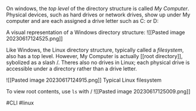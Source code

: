 On windows, the *top level*  of the directory structure is called *My Computer*. Physical devices, such as hard drives or network drives, show up under My computer and are each assigned a drive letter such as C: or D:

A visual representation of a Windows directory structure:
![[Pasted image 20230617124525.png]]

Like Windows, the Linux directory structure, typically called a *filesystem*, also has a top level. However, My Computer is actually [[root directory]], sybolized as a slash /. 
Theres also no drives in Linux; each physical drive is accessible under a directory rather than a drive letter. 

![[Pasted image 20230617124915.png]]
Typical Linux filesystem

To view root contents, use `ls` with / 
![[Pasted image 20230617125009.png]]




#CLI #linux 